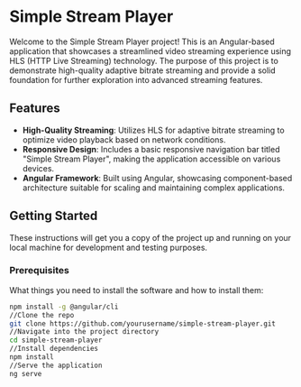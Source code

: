 # Simple Stream Player

Welcome to the Simple Stream Player project! This is an Angular-based application that showcases a streamlined video streaming experience using HLS (HTTP Live Streaming) technology. The purpose of this project is to demonstrate high-quality adaptive bitrate streaming and provide a solid foundation for further exploration into advanced streaming features.

## Features

- **High-Quality Streaming**: Utilizes HLS for adaptive bitrate streaming to optimize video playback based on network conditions.
- **Responsive Design**: Includes a basic responsive navigation bar titled "Simple Stream Player", making the application accessible on various devices.
- **Angular Framework**: Built using Angular, showcasing component-based architecture suitable for scaling and maintaining complex applications.

## Getting Started

These instructions will get you a copy of the project up and running on your local machine for development and testing purposes.

### Prerequisites

What things you need to install the software and how to install them:

```bash
npm install -g @angular/cli
//Clone the repo
git clone https://github.com/yourusername/simple-stream-player.git
//Navigate into the project directory
cd simple-stream-player
//Install dependencies
npm install
//Serve the application
ng serve
